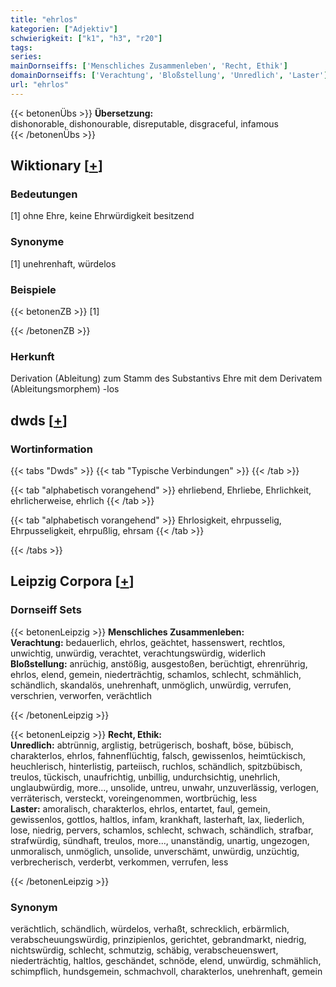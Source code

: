 ```yaml
---
title: "ehrlos"
kategorien: ["Adjektiv"]
schwierigkeit: ["k1", "h3", "r20"]
tags:
series:
mainDornseiffs: ['Menschliches Zusammenleben', 'Recht, Ethik']
domainDornseiffs: ['Verachtung', 'Bloßstellung', 'Unredlich', 'Laster']
url: "ehrlos"
---
```


{{< betonenÜbs >}}
**Übersetzung:**  
dishonorable, dishonourable, disreputable, disgraceful, infamous  
{{< /betonenÜbs >}}

## Wiktionary [[+](https://de.wiktionary.org/wiki/ehrlos)]

### Bedeutungen
[1] ohne Ehre, keine Ehrwürdigkeit besitzend  

### Synonyme
[1] unehrenhaft, würdelos  

### Beispiele
{{< betonenZB >}}
[1]  

{{< /betonenZB >}}
### Herkunft
Derivation (Ableitung) zum Stamm des Substantivs Ehre mit dem Derivatem (Ableitungsmorphem) -los  



## dwds [[+](https://www.dwds.de/wb/ehrlos)]

### Wortinformation
{{< tabs "Dwds" >}}
{{< tab "Typische Verbindungen" >}}
{{< /tab >}}

{{< tab "alphabetisch vorangehend" >}}
ehrliebend, Ehrliebe, Ehrlichkeit, ehrlicherweise, ehrlich
{{< /tab >}}

{{< tab "alphabetisch vorangehend" >}}
Ehrlosigkeit, ehrpusselig, Ehrpusseligkeit, ehrpußlig, ehrsam
{{< /tab >}}

{{< /tabs >}}

## Leipzig Corpora [[+](https://corpora.uni-leipzig.de/en/res?word=ehrlos&corpusId=deu_newscrawl-public_2018)]

### Dornseiff Sets
{{< betonenLeipzig >}}
**Menschliches Zusammenleben:**  
**Verachtung:** bedauerlich, ehrlos, geächtet, hassenswert, rechtlos, unwichtig, unwürdig, verachtet, verachtungswürdig, widerlich  
**Bloßstellung:** anrüchig, anstößig, ausgestoßen, berüchtigt, ehrenrührig, ehrlos, elend, gemein, niederträchtig, schamlos, schlecht, schmählich, schändlich, skandalös, unehrenhaft, unmöglich, unwürdig, verrufen, verschrien, verworfen, verächtlich  

{{< /betonenLeipzig >}}


{{< betonenLeipzig >}}
**Recht, Ethik:**  
**Unredlich:** abtrünnig, arglistig, betrügerisch, boshaft, böse, bübisch, charakterlos, ehrlos, fahnenflüchtig, falsch, gewissenlos, heimtückisch, heuchlerisch, hinterlistig, parteiisch, ruchlos, schändlich, spitzbübisch, treulos, tückisch, unaufrichtig, unbillig, undurchsichtig, unehrlich, unglaubwürdig, more..., unsolide, untreu, unwahr, unzuverlässig, verlogen, verräterisch, versteckt, voreingenommen, wortbrüchig, less  
**Laster:** amoralisch, charakterlos, ehrlos, entartet, faul, gemein, gewissenlos, gottlos, haltlos, infam, krankhaft, lasterhaft, lax, liederlich, lose, niedrig, pervers, schamlos, schlecht, schwach, schändlich, strafbar, strafwürdig, sündhaft, treulos, more..., unanständig, unartig, ungezogen, unmoralisch, unmöglich, unsolide, unverschämt, unwürdig, unzüchtig, verbrecherisch, verderbt, verkommen, verrufen, less  

{{< /betonenLeipzig >}}

### Synonym
verächtlich, schändlich, würdelos, verhaßt, schrecklich, erbärmlich, verabscheuungswürdig, prinzipienlos, gerichtet, gebrandmarkt, niedrig, nichtswürdig, schlecht, schmutzig, schäbig, verabscheuenswert, niederträchtig, haltlos, geschändet, schnöde, elend, unwürdig, schmählich, schimpflich, hundsgemein, schmachvoll, charakterlos, unehrenhaft, gemein

